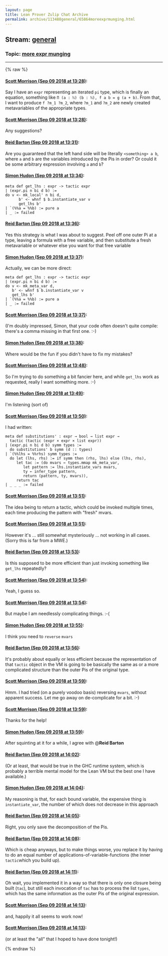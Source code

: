 ```yaml
---
layout: page
title: Lean Prover Zulip Chat Archive 
permalink: archive/113488general/65864moreexprmunging.html
---
```


## Stream: [general](index.html)
### Topic: [more expr munging](65864moreexprmunging.html)

---


{% raw %}
#### [ Scott Morrison (Sep 09 2018 at 13:28)](https://leanprover.zulipchat.com/#narrow/stream/113488-general/topic/more%20expr%20munging/near/133605425):
Say I have an `expr` representing an iterated `pi` type, which is finally an equation, something like `Π (a : ℕ) (b : ℕ), f a b = g (a + b)`. From that, I want to produce `f ?m_1 ?m_2`, where `?m_1` and `?m_2` are newly created metavariables of the appropriate types.

#### [ Scott Morrison (Sep 09 2018 at 13:28)](https://leanprover.zulipchat.com/#narrow/stream/113488-general/topic/more%20expr%20munging/near/133605426):
Any suggestions?

#### [ Reid Barton (Sep 09 2018 at 13:31)](https://leanprover.zulipchat.com/#narrow/stream/113488-general/topic/more%20expr%20munging/near/133605484):
Are you guaranteed that the left hand side will be literally `<something> a b`, where `a` and `b` are the variables introduced by the Pis in order? Or could it be some arbitrary expression involving `a` and `b`?

#### [ Simon Hudon (Sep 09 2018 at 13:34)](https://leanprover.zulipchat.com/#narrow/stream/113488-general/topic/more%20expr%20munging/near/133605574):
```lean
meta def get_lhs : expr -> tactic expr 
| (expr.pi n bi d b) := 
do v <- mk_local' n bi d,
      b' <- whnf $ b.instantiate_var v
      get_lhs b'
| `(%%a = %%b) := pure a
| _ := failed
```

#### [ Reid Barton (Sep 09 2018 at 13:36)](https://leanprover.zulipchat.com/#narrow/stream/113488-general/topic/more%20expr%20munging/near/133605626):
Yes this strategy is what I was about to suggest. Peel off one outer Pi at a type, leaving a formula with a free variable, and then substitute a fresh metavariable or whatever else you want for that free variable

#### [ Simon Hudon (Sep 09 2018 at 13:37)](https://leanprover.zulipchat.com/#narrow/stream/113488-general/topic/more%20expr%20munging/near/133605631):
Actually, we can be more direct:

```lean
meta def get_lhs : expr -> tactic expr
| (expr.pi n bi d b) :=
do v <- mk_meta_var d,
   b' <- whnf $ b.instantiate_var v
   get_lhs b'
| `(%%a = %%b) := pure a
| _ := failed
```

#### [ Scott Morrison (Sep 09 2018 at 13:37)](https://leanprover.zulipchat.com/#narrow/stream/113488-general/topic/more%20expr%20munging/near/133605633):
(I'm doubly impressed, Simon, that your code often doesn't quite compile: there's a comma missing in that first one. :-)

#### [ Simon Hudon (Sep 09 2018 at 13:38)](https://leanprover.zulipchat.com/#narrow/stream/113488-general/topic/more%20expr%20munging/near/133605674):
Where would be the fun if you didn't have to fix my mistakes?

#### [ Scott Morrison (Sep 09 2018 at 13:48)](https://leanprover.zulipchat.com/#narrow/stream/113488-general/topic/more%20expr%20munging/near/133605935):
So I'm trying to do something a bit fancier here, and while `get_lhs` work as requested, really I want something more. :-)

#### [ Simon Hudon (Sep 09 2018 at 13:49)](https://leanprover.zulipchat.com/#narrow/stream/113488-general/topic/more%20expr%20munging/near/133605958):
I'm listening (sort of)

#### [ Scott Morrison (Sep 09 2018 at 13:50)](https://leanprover.zulipchat.com/#narrow/stream/113488-general/topic/more%20expr%20munging/near/133606018):
I had written:
```
meta def substitutions' : expr → bool → list expr → 
  tactic (tactic (expr × expr × list expr))
| (expr.pi n bi d b) symm types := 
  do substitutions' b symm (d :: types)          
| `(%%lhs = %%rhs) symm types := 
  do let (lhs, rhs) := if symm then (rhs, lhs) else (lhs, rhs),
     let tac := (do mvars ← types.mmap mk_meta_var,
        let pattern := lhs.instantiate_vars mvars,
        ty ← infer_type pattern,
        return (pattern, ty, mvars)),
     return tac
| _ _ _ := failed
```

#### [ Scott Morrison (Sep 09 2018 at 13:51)](https://leanprover.zulipchat.com/#narrow/stream/113488-general/topic/more%20expr%20munging/near/133606035):
The idea being to return a tactic, which could be invoked multiple times, each time producing the pattern with "fresh" mvars.

#### [ Scott Morrison (Sep 09 2018 at 13:51)](https://leanprover.zulipchat.com/#narrow/stream/113488-general/topic/more%20expr%20munging/near/133606043):
However it's ... still somewhat mysteriously ... not working in all cases. (Sorry this is far from a MWE.)

#### [ Reid Barton (Sep 09 2018 at 13:53)](https://leanprover.zulipchat.com/#narrow/stream/113488-general/topic/more%20expr%20munging/near/133606101):
Is this supposed to be more efficient than just invoking something like `get_lhs` repeatedly?

#### [ Scott Morrison (Sep 09 2018 at 13:54)](https://leanprover.zulipchat.com/#narrow/stream/113488-general/topic/more%20expr%20munging/near/133606180):
Yeah, I guess so.

#### [ Scott Morrison (Sep 09 2018 at 13:54)](https://leanprover.zulipchat.com/#narrow/stream/113488-general/topic/more%20expr%20munging/near/133606184):
But maybe I am needlessly complicating things. :-(

#### [ Simon Hudon (Sep 09 2018 at 13:55)](https://leanprover.zulipchat.com/#narrow/stream/113488-general/topic/more%20expr%20munging/near/133606203):
I think you need to `reverse` `mvars`

#### [ Reid Barton (Sep 09 2018 at 13:56)](https://leanprover.zulipchat.com/#narrow/stream/113488-general/topic/more%20expr%20munging/near/133606250):
It's probably about equally or less efficient because the representation of that `tactic` object in the VM is going to be basically the same as or a more complicated structure than the outer Pis of the original type.

#### [ Scott Morrison (Sep 09 2018 at 13:59)](https://leanprover.zulipchat.com/#narrow/stream/113488-general/topic/more%20expr%20munging/near/133606328):
Hmm. I had tried (on a purely voodoo basis) reversing `mvars`, without apparent success. Let me go away on de-complicate for a bit. :-)

#### [ Scott Morrison (Sep 09 2018 at 13:59)](https://leanprover.zulipchat.com/#narrow/stream/113488-general/topic/more%20expr%20munging/near/133606329):
Thanks for the help!

#### [ Simon Hudon (Sep 09 2018 at 13:59)](https://leanprover.zulipchat.com/#narrow/stream/113488-general/topic/more%20expr%20munging/near/133606330):
After squinting at it for a while, I agree with @**Reid Barton**

#### [ Reid Barton (Sep 09 2018 at 14:02)](https://leanprover.zulipchat.com/#narrow/stream/113488-general/topic/more%20expr%20munging/near/133606428):
(Or at least, that would be true in the GHC runtime system, which is probably a terrible mental model for the Lean VM but the best one I have available.)

#### [ Simon Hudon (Sep 09 2018 at 14:04)](https://leanprover.zulipchat.com/#narrow/stream/113488-general/topic/more%20expr%20munging/near/133606476):
My reasoning is that, for each bound variable, the expensive thing is `instantiate_var`, the number of which does not decrease in this approach

#### [ Reid Barton (Sep 09 2018 at 14:05)](https://leanprover.zulipchat.com/#narrow/stream/113488-general/topic/more%20expr%20munging/near/133606495):
Right, you only save the decomposition of the Pis.

#### [ Reid Barton (Sep 09 2018 at 14:08)](https://leanprover.zulipchat.com/#narrow/stream/113488-general/topic/more%20expr%20munging/near/133606593):
Which is cheap anyways, but to make things worse, you replace it by having to do an equal number of applications-of-variable-functions (the inner `tactic`which you build up).

#### [ Reid Barton (Sep 09 2018 at 14:11)](https://leanprover.zulipchat.com/#narrow/stream/113488-general/topic/more%20expr%20munging/near/133606693):
Oh wait, you implemented it in a way so that there is only one closure being built (`tac`), but still each invocation of `tac` has to process the list `types`, which has the same information as the outer Pis of the original expression.

#### [ Scott Morrison (Sep 09 2018 at 14:13)](https://leanprover.zulipchat.com/#narrow/stream/113488-general/topic/more%20expr%20munging/near/133606774):
and, happily it all seems to work now!

#### [ Scott Morrison (Sep 09 2018 at 14:13)](https://leanprover.zulipchat.com/#narrow/stream/113488-general/topic/more%20expr%20munging/near/133606776):
(or at least the "all" that I hoped to have done tonight!)


{% endraw %}
